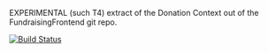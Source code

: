 EXPERIMENTAL (such T4) extract of the Donation Context out of the FundraisingFrontend git repo.

[![Build Status](https://travis-ci.org/wmde/fundraising-donations.svg?branch=master)](https://travis-ci.org/wmde/fundraising-donations)